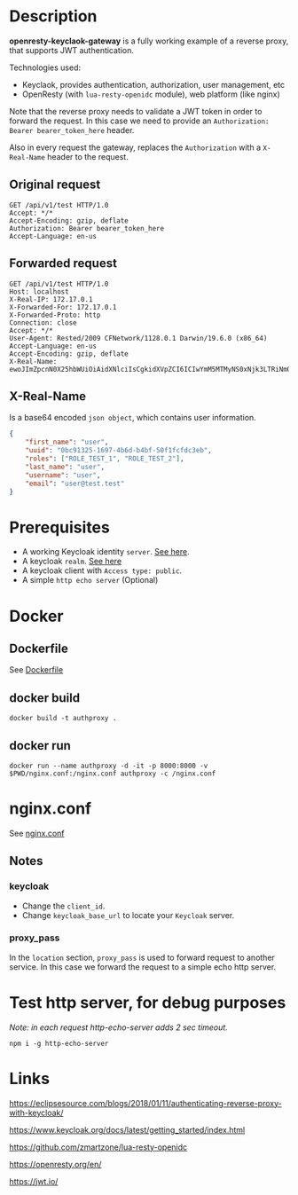 # Description

**openresty-keyclaok-gateway** is  a fully working example of a reverse proxy, that supports JWT authentication.

Technologies used:

* Keyclaok, provides authentication, authorization, user management, etc
* OpenResty (with `lua-resty-openidc`  module), web platform (like nginx)

Note that the reverse proxy needs to validate a JWT token in order to forward the request. In this case we need to provide an `Authorization: Bearer bearer_token_here` header.

Also in every request the gateway, replaces the `Authorization` with  a `X-Real-Name` header to the request.

## Original request

```
GET /api/v1/test HTTP/1.0
Accept: */*
Accept-Encoding: gzip, deflate
Authorization: Bearer bearer_token_here
Accept-Language: en-us
```



## Forwarded request

```
GET /api/v1/test HTTP/1.0
Host: localhost
X-Real-IP: 172.17.0.1
X-Forwarded-For: 172.17.0.1
X-Forwarded-Proto: http
Connection: close
Accept: */*
User-Agent: Rested/2009 CFNetwork/1128.0.1 Darwin/19.6.0 (x86_64)
Accept-Language: en-us
Accept-Encoding: gzip, deflate
X-Real-Name: ewoJImZpcnN0X25hbWUiOiAidXNlciIsCgkidXVpZCI6ICIwYmM5MTMyNS0xNjk3LTRiNmQtYjRiZi01MGYxZmNmZGMzZWIiLAoJInJvbGVzIjogWyJST0xFX1RFU1RfMSIsICJST0xFX1RFU1RfMiJdLAoJImxhc3RfbmFtZSI6ICJ1c2VyIiwKCSJ1c2VybmFtZSI6ICJ1c2VyIiwKCSJlbWFpbCI6ICJ1c2VyQHRlc3QudGVzdCIKfQ==
```

## X-Real-Name

Is a base64 encoded `json object`, which contains user information.

```json
{
	"first_name": "user",
	"uuid": "0bc91325-1697-4b6d-b4bf-50f1fcfdc3eb",
	"roles": ["ROLE_TEST_1", "ROLE_TEST_2"],
	"last_name": "user",
	"username": "user",
	"email": "user@test.test"
}
```



# Prerequisites

* A working Keycloak identity `server`. [See here](https://www.keycloak.org/docs/latest/getting_started/index.html).
* A keycloak `realm`. [See here](https://www.keycloak.org/docs/latest/getting_started/index.html#creating-a-realm-and-a-user)
* A keycloak client with `Access type: public`. 
* A simple `http echo server` (Optional)

# Docker

## Dockerfile

See [Dockerfile](https://github.com/smyrgeorge/openresty-keycloak-gateway/blob/master/Dockerfile)

## docker build

`docker build -t authproxy .`

## docker run

`docker run --name authproxy -d -it -p 8000:8000 -v $PWD/nginx.conf:/nginx.conf authproxy -c /nginx.conf`

# nginx.conf
See [nginx.conf](https://github.com/smyrgeorge/openresty-keycloak-gateway/blob/master/nginx.conf)

## Notes

### keycloak

* Change the `client_id`.
* Change `keycloak_base_url` to locate your `Keycloak` server.

### proxy_pass

In the `location` section, `proxy_pass` is used to forward request to another service. In this case we forward the request to a simple echo http server. 

# Test http server, for debug purposes

*Note: in each request http-echo-server adds 2 sec timeout.*

`npm i -g http-echo-server`

# Links

https://eclipsesource.com/blogs/2018/01/11/authenticating-reverse-proxy-with-keycloak/

https://www.keycloak.org/docs/latest/getting_started/index.html

https://github.com/zmartzone/lua-resty-openidc

https://openresty.org/en/

https://jwt.io/
